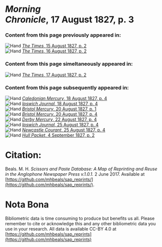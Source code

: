 # *Morning Chronicle*, 17 August 1827, p. 3  
  
### Content from this page previously appeared in:  
![Hand](http://scissorsandpaste.net/wp-content/uploads/2017/06/smallhandpointer.png) [*The Times*, 15 August 1827, p. 2](https://mhbeals.github.io/sap_html/The-Times/The-Times-15-August-1827-p-2)  
![Hand](http://scissorsandpaste.net/wp-content/uploads/2017/06/smallhandpointer.png) [*The Times*, 16 August 1827, p. 2](https://mhbeals.github.io/sap_html/The-Times/The-Times-16-August-1827-p-2)  
  
### Content from this page simeltaneously appeared in:  
![Hand](http://scissorsandpaste.net/wp-content/uploads/2017/06/smallhandpointer.png) [*The Times*, 17 August 1827, p. 2](https://mhbeals.github.io/sap_html/The-Times/The-Times-17-August-1827-p-2)  
  
### Content from this page subsequently appeared in:  
![Hand](http://scissorsandpaste.net/wp-content/uploads/2017/06/smallhandpointer.png) [*Caledonian Mercury*, 18 August 1827, p. 4](https://mhbeals.github.io/sap_html/Caledonian-Mercury/Caledonian-Mercury-18-August-1827-p-4)  
![Hand](http://scissorsandpaste.net/wp-content/uploads/2017/06/smallhandpointer.png) [*Ipswich Journal*, 18 August 1827, p. 4](https://mhbeals.github.io/sap_html/Ipswich-Journal/Ipswich-Journal-18-August-1827-p-4)  
![Hand](http://scissorsandpaste.net/wp-content/uploads/2017/06/smallhandpointer.png) [*Bristol Mercury*, 20 August 1827, p. 1](https://mhbeals.github.io/sap_html/Bristol-Mercury/Bristol-Mercury-20-August-1827-p-1)  
![Hand](http://scissorsandpaste.net/wp-content/uploads/2017/06/smallhandpointer.png) [*Bristol Mercury*, 20 August 1827, p. 4](https://mhbeals.github.io/sap_html/Bristol-Mercury/Bristol-Mercury-20-August-1827-p-4)  
![Hand](http://scissorsandpaste.net/wp-content/uploads/2017/06/smallhandpointer.png) [*Derby Mercury*, 22 August 1827, p. 4](https://mhbeals.github.io/sap_html/Derby-Mercury/Derby-Mercury-22-August-1827-p-4)  
![Hand](http://scissorsandpaste.net/wp-content/uploads/2017/06/smallhandpointer.png) [*Ipswich Journal*, 25 August 1827, p. 4](https://mhbeals.github.io/sap_html/Ipswich-Journal/Ipswich-Journal-25-August-1827-p-4)  
![Hand](http://scissorsandpaste.net/wp-content/uploads/2017/06/smallhandpointer.png) [*Newcastle Courant*, 25 August 1827, p. 4](https://mhbeals.github.io/sap_html/Newcastle-Courant/Newcastle-Courant-25-August-1827-p-4)  
![Hand](http://scissorsandpaste.net/wp-content/uploads/2017/06/smallhandpointer.png) [*Hull Packet*, 4 September 1827, p. 2](https://mhbeals.github.io/sap_html/Hull-Packet/Hull-Packet-4-September-1827-p-2)  


# Citation: 

Beals. M. H. *Scissors and Paste Database: A Map of Reprinting and Reuse in the Anglophone Newspaper Press v.1.0.1.* 2 June 2017. Available at [https://github.com/mhbeals/sap_reprints/](https://github.com/mhbeals/sap_reprints/). 

# Nota Bona

Bibliometric data is time consuming to produce but benefits us all. Please remember to cite or acknowledge this and any other bibliometric data you use in your research. All data is available CC-BY 4.0 at [https://github.com/mhbeals/sap_reprints](https://github.com/mhbeals/sap_reprints)